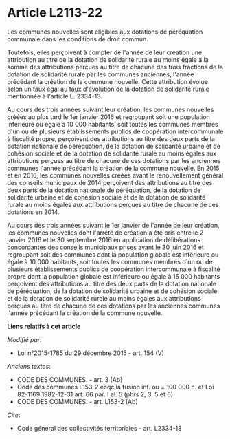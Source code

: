 # Article L2113-22

Les communes nouvelles sont éligibles aux dotations de péréquation communale dans les conditions de droit commun. 

Toutefois, elles perçoivent à compter de l'année de leur création une attribution au titre de la dotation de solidarité
rurale au moins égale à la somme des attributions perçues au titre de chacune des trois fractions de la dotation de
solidarité rurale par les communes anciennes, l'année précédant la création de la commune nouvelle. Cette attribution évolue
selon un taux égal au taux d'évolution de la dotation de solidarité rurale mentionnée à l'article L. 2334-13.

Au cours des trois années suivant leur création, les communes nouvelles créées au plus tard le 1er janvier 2016 et regroupant
soit une population inférieure ou égale à 10 000 habitants, soit toutes les communes membres d'un ou de plusieurs
établissements publics de coopération intercommunale à fiscalité propre, perçoivent des attributions au titre des deux parts
de la dotation nationale de péréquation, de la dotation de solidarité urbaine et de cohésion sociale et de la dotation de
solidarité rurale au moins égales aux attributions perçues au titre de chacune de ces dotations par les anciennes communes
l'année précédant la création de la commune nouvelle. En 2015 et en 2016, les communes nouvelles créées avant le
renouvellement général des conseils municipaux de 2014 perçoivent des attributions au titre des deux parts de la dotation
nationale de péréquation, de la dotation de solidarité urbaine et de cohésion sociale et de la dotation de solidarité rurale
au moins égales aux attributions perçues au titre de chacune de ces dotations en 2014. 

Au cours des trois années suivant le 1er janvier de l'année de leur création, les communes nouvelles dont l'arrêté de
création a été pris entre le 2 janvier 2016 et le 30 septembre 2016 en application de délibérations concordantes des conseils
municipaux prises avant le 30 juin 2016 et regroupant soit des communes dont la population globale est inférieure ou égale à
10 000 habitants, soit toutes les communes membres d'un ou de plusieurs établissements publics de coopération intercommunale
à fiscalité propre dont la population globale est inférieure ou égale à 15 000 habitants perçoivent des attributions au titre
des deux parts de la dotation nationale de péréquation, de la dotation de solidarité urbaine et de cohésion sociale et de la
dotation de solidarité rurale au moins égales aux attributions perçues au titre de chacune de ces dotations par les anciennes
communes l'année précédant la création de la commune nouvelle.

**Liens relatifs à cet article**

_Modifié par_:

  - Loi n°2015-1785 du 29 décembre 2015 - art. 154 (V)

_Anciens textes_:

  - CODE DES COMMUNES. - art. 3 (Ab)
  - Code des communes L153-2 ecqc la fusion inf. ou = 100 000 h. et Loi 82-1169 1982-12-31 art. 66 par. I al. 5 (phrs 2, 3, 5 et 6)
  - CODE DES COMMUNES. - art. L153-2 (Ab)

_Cite_:

  - Code général des collectivités territoriales - art. L2334-13
